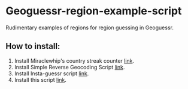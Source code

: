 # Geoguessr-region-example-script
Rudimentary examples of regions for region guessing in Geoguessr.

## How to install:
1) Install Miraclewhip's country streak counter [link](https://miraclewhips.dev/).
2) Install Simple Reverse Geocoding Script [link](https://github.com/echandler/Simple-Reverse-Geocoding-Script/raw/main/reverseGeocodingScript.user.js).
3) Install Insta-guessr script [link](https://github.com/echandler/Insta-Streaks/raw/main/instaStreaks.user.js).
4) Install this script [link](https://github.com/echandler/Geoguessr-region-example-script/raw/main/regionsGuessrTest.user.js).
